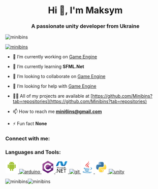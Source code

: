 <h1 align="center">Hi 👋, I'm Maksym</h1>
<h3 align="center">A passionate unity developer from Ukraine</h3>

<p align="left"> <img src="https://komarev.com/ghpvc/?username=minibins&label=Profile%20views&color=0e75b6&style=flat" alt="minibins" /> </p>

<p align="left"> <a href="https://github.com/ryo-ma/github-profile-trophy"><img src="https://github-profile-trophy.vercel.app/?username=minibins" alt="minibins" /></a> </p>

- 🔭 I’m currently working on [Game Engine](https://github.com/Minibins/DustyEngine)

- 🌱 I’m currently learning **SFML.Net**

- 👯 I’m looking to collaborate on [Game Engine](https://github.com/Minibins/DustyEngine)

- 🤝 I’m looking for help with [Game Engine](https://github.com/Minibins/DustyEngine)

- 👨‍💻 All of my projects are available at [https://github.com/Minibins?tab=repositories](https://github.com/Minibins?tab=repositories)

- 📫 How to reach me **mini6ins@gmail.com**

- ⚡ Fun fact **None**

<h3 align="left">Connect with me:</h3>
<p align="left">
</p>

<h3 align="left">Languages and Tools:</h3>
<p align="left"> <a href="https://developer.android.com" target="_blank" rel="noreferrer"> <img src="https://raw.githubusercontent.com/devicons/devicon/master/icons/android/android-original-wordmark.svg" alt="android" width="40" height="40"/> </a> <a href="https://www.arduino.cc/" target="_blank" rel="noreferrer"> <img src="https://cdn.worldvectorlogo.com/logos/arduino-1.svg" alt="arduino" width="40" height="40"/> </a> <a href="https://www.w3schools.com/cs/" target="_blank" rel="noreferrer"> <img src="https://raw.githubusercontent.com/devicons/devicon/master/icons/csharp/csharp-original.svg" alt="csharp" width="40" height="40"/> </a> <a href="https://dotnet.microsoft.com/" target="_blank" rel="noreferrer"> <img src="https://raw.githubusercontent.com/devicons/devicon/master/icons/dot-net/dot-net-original-wordmark.svg" alt="dotnet" width="40" height="40"/> </a> <a href="https://git-scm.com/" target="_blank" rel="noreferrer"> <img src="https://www.vectorlogo.zone/logos/git-scm/git-scm-icon.svg" alt="git" width="40" height="40"/> </a> <a href="https://www.java.com" target="_blank" rel="noreferrer"> <img src="https://raw.githubusercontent.com/devicons/devicon/master/icons/java/java-original.svg" alt="java" width="40" height="40"/> </a> <a href="https://www.python.org" target="_blank" rel="noreferrer"> <img src="https://raw.githubusercontent.com/devicons/devicon/master/icons/python/python-original.svg" alt="python" width="40" height="40"/> </a> <a href="https://unity.com/" target="_blank" rel="noreferrer"> <img src="https://www.vectorlogo.zone/logos/unity3d/unity3d-icon.svg" alt="unity" width="40" height="40"/> </a> </p>


<p><img align="left" src="https://github-readme-stats.vercel.app/api/top-langs?username=minibins&show_icons=true&locale=en&layout=compact&theme=tokyonight" alt="minibins" /></p>



<p><img align="left" src="https://github-readme-streak-stats.herokuapp.com/?user=minibins&theme=tokyonight" alt="minibins" /></p>

